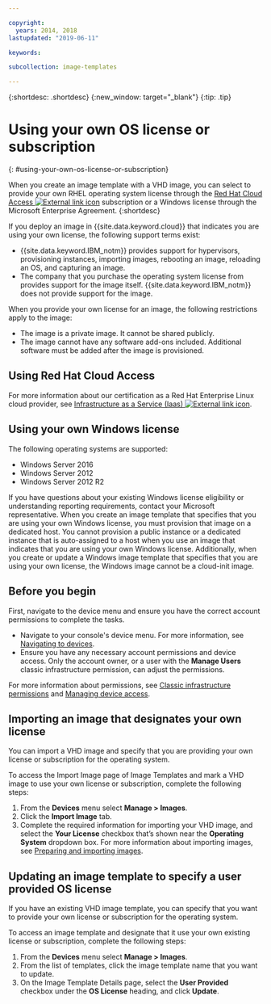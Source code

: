 ```yaml
---

copyright:
  years: 2014, 2018
lastupdated: "2019-06-11"

keywords:

subcollection: image-templates

---
```


{:shortdesc: .shortdesc}
{:new_window: target="_blank"}
{:tip: .tip}


# Using your own OS license or subscription
{: #using-your-own-os-license-or-subscription}

When you create an image template with a VHD image, you can select to provide your own RHEL operating system license through the [Red Hat Cloud
Access ![External link icon](../../icons/launch-glyph.svg "External link icon")](https://www.redhat.com/en/technologies/cloud-computing/cloud-access) subscription or a Windows license through the Microsoft Enterprise Agreement.
{:shortdesc}

If you deploy an image in {{site.data.keyword.cloud}} that indicates you are using your own license, the following support terms exist:
* {{site.data.keyword.IBM_notm}} provides support for hypervisors, provisioning instances, importing images, rebooting an image, reloading an OS, and capturing an image.
* The company that you purchase the operating system license from provides support for the image itself. {{site.data.keyword.IBM_notm}} does not provide support for the image.

When you provide your own license for an image, the following restrictions apply to the image:
* The image is a private image. It cannot be shared publicly.
* The image cannot have any software add-ons included. Additional software must be added after the image is provisioned.

## Using Red Hat Cloud Access
For more information about our certification as a Red Hat Enterprise Linux cloud provider, see [Infrastructure as a Service (Iaas) ![External link icon](../../icons/launch-glyph.svg "External link icon")](https://access.redhat.com/ecosystem/cloud-provider/2262101).

## Using your own Windows license
The following operating systems are supported:
* Windows Server 2016
* Windows Server 2012
* Windows Server 2012 R2

If you have questions about your existing Windows license eligibility or understanding reporting requirements, contact your Microsoft representative. When you create an image template that specifies that you are using your own Windows license, you must provision that image on a dedicated host. You cannot provision a public instance or a dedicated instance that is auto-assigned to a host when you use an image that indicates that you are using your own Windows license. Additionally, when you create or update a Windows image template that specifies that you are using your own license, the Windows image cannot be a cloud-init image.

## Before you begin
First, navigate to the device menu and ensure you have the correct account permissions to complete the tasks.

* Navigate to your console's device menu. For more information, see [Navigating to devices](/docs/infrastructure/image-templates?topic=virtual-servers-navigating-devices).
* Ensure you have any necessary account permissions and device access. Only the account owner, or a user with the **Manage Users** classic infrastructure permission, can adjust the permissions.

For more information about permissions, see [Classic infrastructure permissions](/docs/iam?topic=iam-infrapermission#infrapermission) and [Managing device access](/docs/vsi?topic=virtual-servers-managing-device-access).

## Importing an image that designates your own license

You can import a VHD image and specify that you are providing your own license or subscription for the operating system.

To access the Import Image page of Image Templates and mark a VHD image to use your own license or subscription, complete the following steps:
1. From the **Devices** menu select **Manage > Images**.
2. Click the **Import Image** tab.
3. Complete the required information for importing your VHD image, and select the **Your License** checkbox that’s shown near the **Operating System**
dropdown box. For more information about importing images, see [Preparing and importing images](/docs/infrastructure/image-templates?topic=image-templates-preparing-and-importing-images#preparing-and-importing-images).

## Updating an image template to specify a user provided OS license

If you have an existing VHD image template, you can specify that you want to provide your own license or subscription for the operating system.

To access an image template and designate that it use your own existing license or subscription, complete the following steps:
1. From the **Devices** menu select **Manage > Images**.
2. From the list of templates, click the image template name that you want to update.
3. On the Image Template Details page, select the **User Provided** checkbox under the **OS License** heading, and click **Update**.
